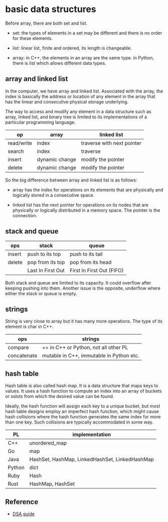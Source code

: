 # basic data structures

Before array, there are both set and list.

* set: the types of elements in a set may be different and there is no order for these elements.

* list: linear list, finite and ordered, its length is changeable.

* array: in C++, the elements in an array are the same type. in Python, there is list which allows different data types.

## array and linked list

In the computer, we have array and linked list. Associated with the array, the index is basically the address or location of any element in the array that has the linear and consecutive physical storage underlying.

The way to access and modify any element in a data structure such as array, linked list, and binary tree is limited to its implementations of a particular programming language.

| op | array | linked list |
| -- | ----- | ----------- |
| read/write | index | traverse with next pointer |
| search | index |  traverse |
| insert | dynamic change | modify the pointer |
| delete | dynamic change | modify the pointer |

So the big difference between array and linked list is as follows:

* array has the index for operations on its elements that are physically and logically stored in a consecutive space.

* linked list has the next pointer for operations on its nodes that are physically or logically distributed in a memory space. The pointer is the connection.

## stack and queue

| ops | stack | queue |
| --- | ----- | ----- |
| insert | push to its top | push to its tail |
| delete | pop from its top | pop from its head |
| | Last In First Out | First In First Out (FIFO) |

Both stack and queue are limited to its capacity. It could overflow after keeping pushing into them. Another issue is the opposite, underflow where either the stack or queue is empty.

## strings

String is very close to array but it has many more operations. The type of its element is char in C++.

| ops | strings |
| --- | ------- |
| compare | == in C++ or Python, not all other PL |
| concatenate |  mutable in C++, immutable in Python etc. |

## hash table

Hash table is also called hash map. It is a data structure that maps keys to values. It uses a hash function to compute an index into an array of buckets or sslots from which the desired value can be found.

Ideally, the hash function will assign each key to a unique bucket, but most hash table designs employ an imperfect hash function, which might cause hash collisions where the hash function generates the same index for more than one key. Such collisions are typically accommodated in some way.

| PL | implementation |
| -- | -------------- |
| C++ | unordered_map |
| Go | map |
| Java | HashSet, HashMap, LinkedHashSet, LinkedHashMap |
| Python | dict |
| Ruby | Hash |
| Rust | HashMap, HashSet |
 
## Reference

* [DSA guide](https://tsejx.github.io/data-structure-and-algorithms-guidebook/)


